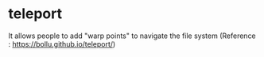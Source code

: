 # teleport
It allows people to add "warp points" to navigate the file system (Reference : https://bollu.github.io/teleport/)
